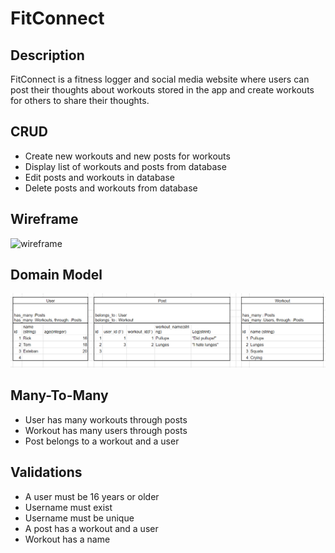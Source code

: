 # FitConnect

## Description

FitConnect is a fitness logger and social media website where users can post their thoughts about workouts stored in the app and create workouts for others to share their thoughts.

## CRUD

- Create new workouts and new posts for workouts
- Display list of workouts and posts from database
- Edit posts and workouts in database
- Delete posts and workouts from database

## Wireframe

<img src='./assets/Screenshot 2023-10-13 at 12.07.14 PM.png' alt='wireframe' />

## Domain Model

<img src='./assets/domain-model.png' alt='domain model' />

## Many-To-Many

- User has many workouts through posts
- Workout has many users through posts
- Post belongs to a workout and a user

## Validations

- A user must be 16 years or older
- Username must exist
- Username must be unique
- A post has a workout and a user
- Workout has a name
